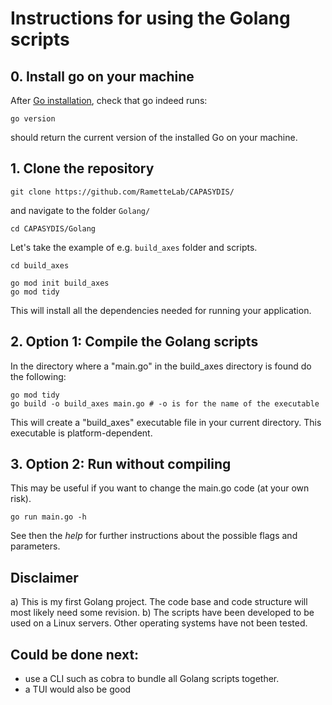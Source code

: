 # Instructions for using the Golang scripts



## 0. Install go on your machine
After [Go installation](https://go.dev/doc/install), check that go indeed runs:
```
go version
```
should return the current version of the installed Go on your machine.

## 1. Clone the repository 
```
git clone https://github.com/RametteLab/CAPASYDIS/
```
and navigate to the folder `Golang/`
```
cd CAPASYDIS/Golang
```

Let's take the example of e.g. `build_axes` folder and scripts.

```
cd build_axes

go mod init build_axes
go mod tidy
```
This will install all the dependencies needed for running your application.


## 2. Option 1: Compile the Golang scripts
In the directory where a "main.go" in the build_axes directory is found do the following:
```
go mod tidy
go build -o build_axes main.go # -o is for the name of the executable
```
This will create a "build_axes" executable file in your current directory. This executable is platform-dependent.

## 3. Option 2: Run without compiling
This may be useful if you want to change the main.go code (at your own risk).

```
go run main.go -h
```
See then the *help* for further instructions about the possible flags and parameters.


## Disclaimer
a) This is my first Golang project. The code base and code structure will most likely need some revision.
b) The scripts have been developed to be used on a Linux servers.
Other operating systems have not been tested. 

## Could be done next:
- use a CLI such as cobra to bundle  all Golang scripts together.
- a TUI would also be good